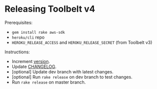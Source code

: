 Releasing Toolbelt v4
=====================

Prerequisites:

* `gem install rake aws-sdk`
* `heroku/cli` repo
* `HEROKU_RELEASE_ACCESS` and `HEROKU_RELEASE_SECRET` (from Toolbelt v3)

Instructions:

* Increment [version](https://github.com/heroku/cli/blob/master/version).
* Update [CHANGELOG](https://github.com/heroku/cli/blob/master/CHANGELOG).
* [optional] Update dev branch with latest changes.
* [optional] Run `rake release` on dev branch to test changes.
* Run `rake release` on master branch.
